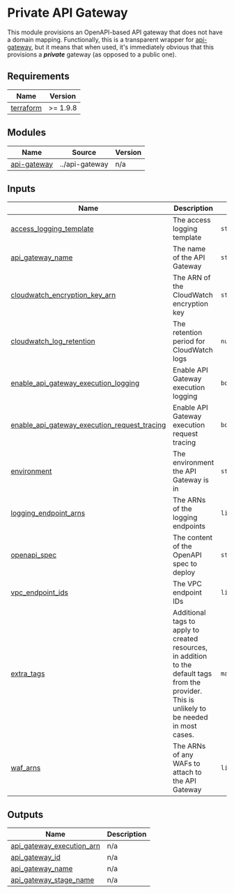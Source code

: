 # Private API Gateway

This module provisions an OpenAPI-based API gateway that does not have a domain mapping.
Functionally, this is a transparent wrapper for [api-gateway](../api-gateway/), but it means that when used,
it's immediately obvious that this provisions a **_private_** gateway (as opposed to a public one).

<!-- prettier-ignore-start -->
<!-- BEGIN_TF_DOCS -->
## Requirements

| Name | Version |
|------|---------|
| <a name="requirement_terraform"></a> [terraform](#requirement\_terraform) | >= 1.9.8 |

## Modules

| Name | Source | Version |
|------|--------|---------|
| <a name="module_api-gateway"></a> [api-gateway](#module\_api-gateway) | ../api-gateway | n/a |

## Inputs

| Name | Description | Type | Default | Required |
|------|-------------|------|---------|:--------:|
| <a name="input_access_logging_template"></a> [access\_logging\_template](#input\_access\_logging\_template) | The access logging template | `string` | n/a | yes |
| <a name="input_api_gateway_name"></a> [api\_gateway\_name](#input\_api\_gateway\_name) | The name of the API Gateway | `string` | n/a | yes |
| <a name="input_cloudwatch_encryption_key_arn"></a> [cloudwatch\_encryption\_key\_arn](#input\_cloudwatch\_encryption\_key\_arn) | The ARN of the CloudWatch encryption key | `string` | n/a | yes |
| <a name="input_cloudwatch_log_retention"></a> [cloudwatch\_log\_retention](#input\_cloudwatch\_log\_retention) | The retention period for CloudWatch logs | `number` | n/a | yes |
| <a name="input_enable_api_gateway_execution_logging"></a> [enable\_api\_gateway\_execution\_logging](#input\_enable\_api\_gateway\_execution\_logging) | Enable API Gateway execution logging | `bool` | n/a | yes |
| <a name="input_enable_api_gateway_execution_request_tracing"></a> [enable\_api\_gateway\_execution\_request\_tracing](#input\_enable\_api\_gateway\_execution\_request\_tracing) | Enable API Gateway execution request tracing | `bool` | n/a | yes |
| <a name="input_environment"></a> [environment](#input\_environment) | The environment the API Gateway is in | `string` | n/a | yes |
| <a name="input_logging_endpoint_arns"></a> [logging\_endpoint\_arns](#input\_logging\_endpoint\_arns) | The ARNs of the logging endpoints | `list(string)` | n/a | yes |
| <a name="input_openapi_spec"></a> [openapi\_spec](#input\_openapi\_spec) | The content of the OpenAPI spec to deploy | `string` | n/a | yes |
| <a name="input_vpc_endpoint_ids"></a> [vpc\_endpoint\_ids](#input\_vpc\_endpoint\_ids) | The VPC endpoint IDs | `list(string)` | n/a | yes |
| <a name="input_extra_tags"></a> [extra\_tags](#input\_extra\_tags) | Additional tags to apply to created resources, in addition to the default tags from the provider. This is unlikely to be needed in most cases. | `map(string)` | `{}` | no |
| <a name="input_waf_arns"></a> [waf\_arns](#input\_waf\_arns) | The ARNs of any WAFs to attach to the API Gateway | `list(string)` | `[]` | no |

## Outputs

| Name | Description |
|------|-------------|
| <a name="output_api_gateway_execution_arn"></a> [api\_gateway\_execution\_arn](#output\_api\_gateway\_execution\_arn) | n/a |
| <a name="output_api_gateway_id"></a> [api\_gateway\_id](#output\_api\_gateway\_id) | n/a |
| <a name="output_api_gateway_name"></a> [api\_gateway\_name](#output\_api\_gateway\_name) | n/a |
| <a name="output_api_gateway_stage_name"></a> [api\_gateway\_stage\_name](#output\_api\_gateway\_stage\_name) | n/a |
<!-- END_TF_DOCS -->
<!-- prettier-ignore-end -->
